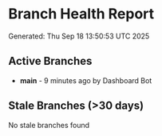 # Branch Health Report
Generated: Thu Sep 18 13:50:53 UTC 2025

## Active Branches
- **main** - 9 minutes ago by Dashboard Bot

## Stale Branches (>30 days)
No stale branches found

